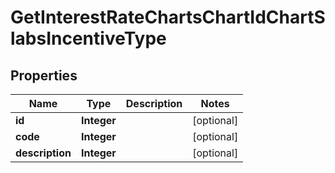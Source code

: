 # GetInterestRateChartsChartIdChartSlabsIncentiveType

## Properties
Name | Type | Description | Notes
------------ | ------------- | ------------- | -------------
**id** | **Integer** |  |  [optional]
**code** | **Integer** |  |  [optional]
**description** | **Integer** |  |  [optional]
